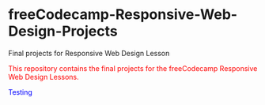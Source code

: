 # freeCodecamp-Responsive-Web-Design-Projects
<style> p {color: red;} </style>
<style> p2 {color: blue;} </style>
<head>Final projects for Responsive Web Design Lesson</head>
<p>This repository contains the final projects for the freeCodecamp Responsive Web Design Lessons.</p>
<p2> Testing </p2>